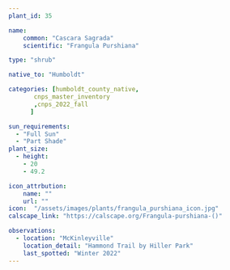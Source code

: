 ```yaml
---
plant_id: 35

name: 
    common: "Cascara Sagrada"   
    scientific: "Frangula Purshiana"  

type: "shrub"

native_to: "Humboldt"

categories: [humboldt_county_native,
       cnps_master_inventory
       ,cnps_2022_fall
      ]

sun_requirements:
  - "Full Sun"
  - "Part Shade"
plant_size:
  - height: 
    - 20
    - 49.2

icon_attrbution: 
    name: ""
    url: ""
icon:  "/assets/images/plants/frangula_purshiana_icon.jpg"
calscape_link: "https://calscape.org/Frangula-purshiana-()"

observations: 
  - location: "McKinleyville"
    location_detail: "Hammond Trail by Hiller Park" 
    last_spotted: "Winter 2022"
---
```

